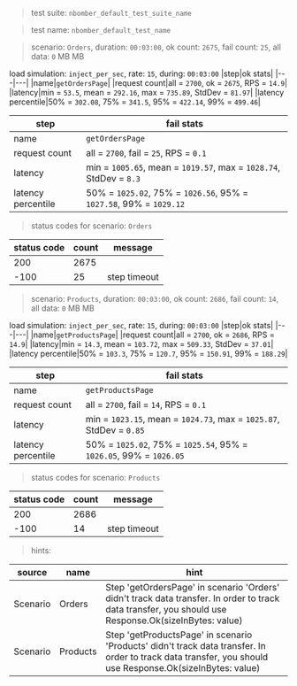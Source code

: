 > test suite: `nbomber_default_test_suite_name`

> test name: `nbomber_default_test_name`

> scenario: `Orders`, duration: `00:03:00`, ok count: `2675`, fail count: `25`, all data: `0` MB MB

load simulation: `inject_per_sec`, rate: `15`, during: `00:03:00`
|step|ok stats|
|---|---|
|name|`getOrdersPage`|
|request count|all = `2700`, ok = `2675`, RPS = `14.9`|
|latency|min = `53.5`, mean = `292.16`, max = `735.89`, StdDev = `81.97`|
|latency percentile|50% = `302.08`, 75% = `341.5`, 95% = `422.14`, 99% = `499.46`|

|step|fail stats|
|---|---|
|name|`getOrdersPage`|
|request count|all = `2700`, fail = `25`, RPS = `0.1`|
|latency|min = `1005.65`, mean = `1019.57`, max = `1028.74`, StdDev = `8.3`|
|latency percentile|50% = `1025.02`, 75% = `1026.56`, 95% = `1027.58`, 99% = `1029.12`|
> status codes for scenario: `Orders`

|status code|count|message|
|---|---|---|
|200|2675||
|-100|25|step timeout|

> scenario: `Products`, duration: `00:03:00`, ok count: `2686`, fail count: `14`, all data: `0` MB MB

load simulation: `inject_per_sec`, rate: `15`, during: `00:03:00`
|step|ok stats|
|---|---|
|name|`getProductsPage`|
|request count|all = `2700`, ok = `2686`, RPS = `14.9`|
|latency|min = `14.3`, mean = `103.72`, max = `509.33`, StdDev = `37.01`|
|latency percentile|50% = `103.3`, 75% = `120.7`, 95% = `150.91`, 99% = `188.29`|

|step|fail stats|
|---|---|
|name|`getProductsPage`|
|request count|all = `2700`, fail = `14`, RPS = `0.1`|
|latency|min = `1023.15`, mean = `1024.73`, max = `1025.87`, StdDev = `0.85`|
|latency percentile|50% = `1025.02`, 75% = `1025.54`, 95% = `1026.05`, 99% = `1026.05`|
> status codes for scenario: `Products`

|status code|count|message|
|---|---|---|
|200|2686||
|-100|14|step timeout|

> hints:

|source|name|hint|
|---|---|---|
|Scenario|Orders|Step 'getOrdersPage' in scenario 'Orders' didn't track data transfer. In order to track data transfer, you should use Response.Ok(sizeInBytes: value)|
|Scenario|Products|Step 'getProductsPage' in scenario 'Products' didn't track data transfer. In order to track data transfer, you should use Response.Ok(sizeInBytes: value)|
